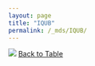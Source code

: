 ```yaml
---
layout: page
title: "IQUB"
permalink: /_mds/IQUB/
---
```


![](../../alns_9.28.22/aln_5HSAA053773_0.955.png?raw=true
)
[Back to Table](../../display)
